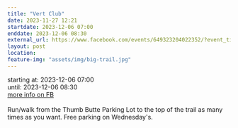 ```yaml
---
title: "Vert Club"
date: 2023-11-27 12:21
startdate: 2023-12-06 07:00
enddate: 2023-12-06 08:30
external_url: https://www.facebook.com/events/649323204022352/?event_time_id=649324617355544
layout: post
location: 
feature-img: "assets/img/big-trail.jpg"
---
```


starting at: 2023-12-06 07:00<br>until: 2023-12-06 08:30<br><a href="https://www.facebook.com/events/649323204022352/?event_time_id=649324617355544">more info on FB</a><br><br>Run/walk from the Thumb Butte Parking Lot to the top of the trail as many times as you want.  Free parking on Wednesday's.<br>
  <br>
  
